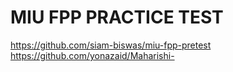 # MIU FPP PRACTICE TEST

https://github.com/siam-biswas/miu-fpp-pretest
https://github.com/yonazaid/Maharishi-
